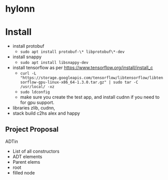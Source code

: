 # hylonn


# Install # 

  - install protobuf 
    - `sudo apt install protobuf-\* libprotobuf\*-dev`
  - install snappy 
    - `sudo apt install libsnappy-dev`
  - install tensorflow as per https://www.tensorflow.org/install/install_c
    - `curl -L "https://storage.googleapis.com/tensorflow/libtensorflow/libtensorflow-gpu-linux-x86_64-1.3.0.tar.gz" | sudo tar -C /usr/local/ -xz`
    - `sudo ldconfig`
    - make sure you create the test app, and install cudnn if you need to for gpu
      support.
  - libraries zlib, cudnn, 
  - stack build c2hs alex and happy

  <!-- - install tensorflow as per https://www.tensorflow.org/install/
    - `sudo apt install nvidia-cuda-toolkit` 
    - `sudo apt-get install python3-pip python3-dev python-virtualenv`
    - `virtualenv --system-site-packages -p python3 ~/Install/tensorflow`
    - `source ~/Install/tensorflow/bin/activate.fish`
    - `(tensorflow)$ easy_install -U pip`
    - `(tensorflow)$ pip3 install --upgrade tensorflow-gpu` -->
    
 <!-- - DockerCE as per https://docs.docker.com/install -->

## Project Proposal ##

ADTin 
  - List of all constructors 
  - ADT elements
  - Parent elems
  - root 
  - filled node
  

